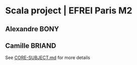 # Scala project | EFREI Paris M2

## Alexandre BONY
## Camille BRIAND

See [CORE-SUBJECT.md](./CORE-SUBJECT.md) for more details
